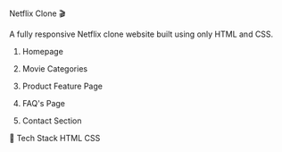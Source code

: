 Netflix Clone 🎬

A fully responsive Netflix clone website built using only HTML and CSS.
1. Homepage

2. Movie Categories
   
3. Product Feature Page

4. FAQ's Page

5. Contact Section
 
🚀 Tech Stack
HTML
CSS
